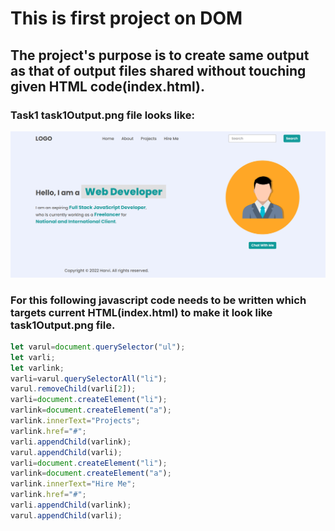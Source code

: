 # This is first project on DOM
## The project's purpose is to create same output as that of output files shared without touching given HTML code(index.html).
### Task1 task1Output.png file looks like:

![Output expected](./task1Output.png)

### For this following javascript code needs to be written which targets current HTML(index.html) to make it look like task1Output.png file. 
```javascript
let varul=document.querySelector("ul");
let varli;
let varlink;
varli=varul.querySelectorAll("li");
varul.removeChild(varli[2]);
varli=document.createElement("li");
varlink=document.createElement("a");
varlink.innerText="Projects";
varlink.href="#";
varli.appendChild(varlink);
varul.appendChild(varli);
varli=document.createElement("li");
varlink=document.createElement("a");
varlink.innerText="Hire Me";
varlink.href="#";
varli.appendChild(varlink);
varul.appendChild(varli);
```

